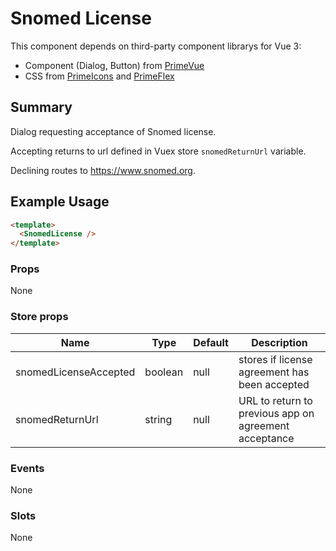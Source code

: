 <script setup>
import Basic from './demo/SnomedLicense/Basic.vue'
</script>

# Snomed License

This component depends on third-party component librarys for Vue 3:

- Component (Dialog, Button) from [PrimeVue](https://www.primefaces.org/primevue/)
- CSS from [PrimeIcons](https://www.primefaces.org/showcase/icons.xhtml) and [PrimeFlex](https://www.primefaces.org/primeflex/)

## Summary

Dialog requesting acceptance of Snomed license.

Accepting returns to url defined in Vuex store `snomedReturnUrl` variable.

Declining routes to https://www.snomed.org.

## Example Usage

<DemoContainer>
  <Basic/>
</DemoContainer>

```html
<template>
  <SnomedLicense />
</template>
```

### Props

None

### Store props

| Name | Type | Default | Description |
| ---- | ---- | ------- | ----------- |
| snomedLicenseAccepted | boolean| null   | stores if license agreement has been accepted |
| snomedReturnUrl | string | null | URL to return to previous app on agreement acceptance |

### Events

None

### Slots

None
